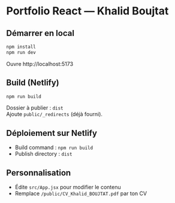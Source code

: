 # Portfolio React — Khalid Boujtat

## Démarrer en local
```bash
npm install
npm run dev
```
Ouvre http://localhost:5173

## Build (Netlify)
```bash
npm run build
```
Dossier à publier : `dist`  
Ajoute `public/_redirects` (déjà fourni).

## Déploiement sur Netlify
- Build command : `npm run build`
- Publish directory : `dist`

## Personnalisation
- Édite `src/App.jsx` pour modifier le contenu
- Remplace `/public/CV_Khalid_BOUJTAT.pdf` par ton CV
